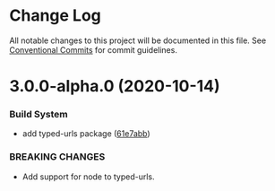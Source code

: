 # Change Log

All notable changes to this project will be documented in this file.
See [Conventional Commits](https://conventionalcommits.org) for commit guidelines.

# 3.0.0-alpha.0 (2020-10-14)


### Build System

* add typed-urls package ([61e7abb](https://github.com/valueadd-poland/ts-packages/commit/61e7abb920fde4d30351b7b85402d402d39b0868))


### BREAKING CHANGES

* Add support for node to typed-urls.
